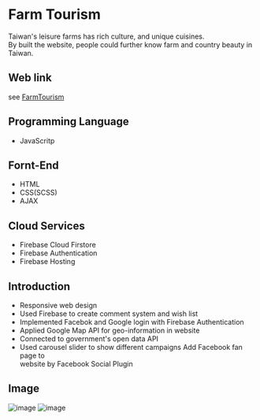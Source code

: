 # Farm Tourism

Taiwan's leisure farms has rich culture, and unique cuisines.<br>
By built the website, people could further know farm and country beauty in Taiwan.<br>

## Web link
see [FarmTourism](https://framweb-79896.firebaseapp.com/)

## Programming Language
* JavaScritp
## Fornt-End
* HTML
* CSS(SCSS)
* AJAX
## Cloud Services
* Firebase Cloud Firstore 
* Firebase Authentication 
* Firebase Hosting
## Introduction
* Responsive web design<br> 
* Used Firebase to create comment system and wish list<br> 
* Implemented  Facebok and Google login with Firebase Authentication<br> 
* Applied Google Map API for geo-information in website<br> 
* Connected to government's open data API<br>  
* Used carousel slider to show different campaigns Add Facebook fan page to<br> 
website by Facebook Social Plugin<br>
## Image
![image](https://github.com/ssuchen/FarmTourismWeb/blob/master/farm_pic__001.jpg)
![image](https://github.com/ssuchen/FarmTourismWeb/blob/master/farm_pic__002.jpg)
